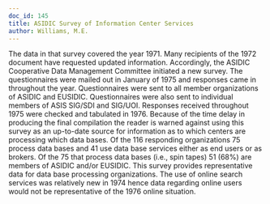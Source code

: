 ```yaml
---
doc_id: 145
title: ASIDIC Survey of Information Center Services
author: Williams, M.E.
---
```


The data in that survey covered the year 1971.  Many recipients
of the 1972 document have requested updated information.  Accordingly,
the ASIDIC Cooperative Data Management Committee initiated a new survey.
The questionnaires were mailed out in January of 1975 and responses
came in throughout the year.  Questionnaires were sent to all member
organizations of ASIDIC and EUSIDIC.  Questionnaires were also sent
to individual members of ASIS SIG/SDI and SIG/UOI.
     Responses received throughout 1975 were checked and tabulated in
1976.  Because of the time delay in producing the final compilation
the reader is warned against using this survey as an up-to-date source
for information as to which centers are processing which data bases.
     Of the 116 responding organizations 75 process data bases and
41 use data base services either as end users or as brokers.  Of the 75
that process data bases (i.e., spin tapes) 51 (68%) are members of ASIDIC
and/or EUSIDIC.  This survey provides representative data for data base
processing organizations.  The use of online search services was
relatively new in 1974 hence data regarding online users would not be
representative of the 1976 online situation.